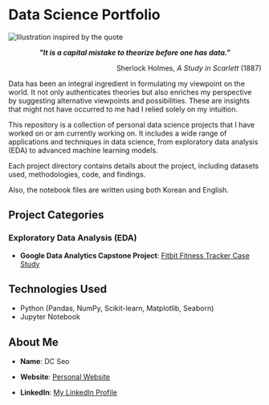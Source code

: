 # Data Science Portfolio


![Illustration inspired by the quote](https://github.com/dchlseo/Data-Science-Portfolio/assets/70427747/e02868a2-5dcc-4302-8850-e31b31a56773)


<div align="center">
    <i><strong>"It is a capital mistake to theorize before one has data.”</strong></i>
</div>

<p align="right">Sherlock Holmes, <i>A Study in Scarlett</i> (1887)</p>

Data has been an integral ingredient in formulating my viewpoint on the world. It not only authenticates theories but also enriches my perspective by suggesting alternative viewpoints and possibilities. These are insights that might not have occurred to me had I relied solely on my intuition. 

This repository is a collection of personal data science projects that I have worked on or am currently working on. It includes a wide range of applications and techniques in data science, from exploratory data analysis (EDA) to advanced machine learning models.

Each project directory contains details about the project, including datasets used, methodologies, code, and findings.

Also, the notebook files are written using both Korean and English.

## Project Categories

### Exploratory Data Analysis (EDA)
- **Google Data Analytics Capstone Project**: [Fitbit Fitness Tracker Case Study](./Fitbit-Fitness-Tracker-Case-Study)

<!-- This is a comment and won't appear in the rendered output. 
### Machine Learning
- **Project 1**: [Project Title Here]
- **Project 2**: [Project Title Here]
- ... and more.

-->

## Technologies Used
- Python (Pandas, NumPy, Scikit-learn, Matplotlib, Seaborn)
- Jupyter Notebook

## About Me
- **Name**: DC Seo
- **Website**: [Personal Website](https://dchlseo.github.io/)

- **LinkedIn**: [My LinkedIn Profile](https://www.linkedin.com/in/dchlseo/)


